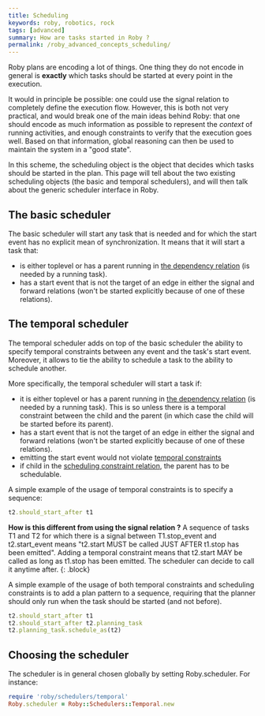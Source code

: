 ```yaml
---
title: Scheduling
keywords: roby, robotics, rock
tags: [advanced]
summary: How are tasks started in Roby ?
permalink: /roby_advanced_concepts_scheduling/
---
```


Roby plans are encoding a lot of things. One thing they do not encode in general
is __exactly__ which tasks should be started at every point in the execution.

It would in principle be possible: one could use the signal relation to
completely define the execution flow. However, this is both not very practical,
and would break one of the main ideas behind Roby: that one should encode as
much information as possible to represent the _context_ of running activities,
and enough constraints to verify that the execution goes well. Based on that
information, global reasoning can then be used to maintain the system in a "good
state".

In this scheme, the scheduling object is the object that decides which tasks
should be started in the plan. This page will tell about the two existing
scheduling objects (the basic and temporal schedulers), and will then talk about
the generic scheduler interface in Roby.

The basic scheduler
-------------------
The basic scheduler will start any task that is needed and for which the start
event has no explicit mean of synchronization. It means that it will start a
task that:
 
 * is either toplevel or has a parent running in [the dependency
   relation](../task_relations/dependency.html) (is needed by a running task).
 * has a start event that is not the target of an edge in either the signal and
   forward relations (won't be started explicitly because of one of these
   relations).

The temporal scheduler
-------------------
The temporal scheduler adds on top of the basic scheduler the ability to specify
temporal constraints between any event and the task's start event. Moreover, it
allows to tie the ability to schedule a task to the ability to schedule another.

More specifically, the temporal scheduler will start a task if:

 * it is either toplevel or has a parent running in [the dependency
   relation](../task_relations/dependency.html) (is needed by a running task).
   This is so unless there is a temporal constraint between the child and the
   parent (in which case the child will be started before its parent).
 * has a start event that is not the target of an edge in either the signal and
   forward relations (won't be started explicitly because of one of these
   relations).
 * emitting the start event would not violate [temporal
   constraints](../event_relations/temporal_constraints.html)
 * if child in the [scheduling constraint
   relation](../event_relations/scheduling_constraints.html), the parent has to
   be schedulable.

A simple example of the usage of temporal constraints is to specify a sequence:

~~~ ruby
t2.should_start_after t1
~~~

__How is this different from using the signal relation ?__ A sequence of tasks
T1 and T2 for which there is a signal between T1.stop_event and t2.start_event
means "t2.start MUST be called JUST AFTER t1.stop has been emitted". Adding a
temporal constraint means that t2.start MAY be called as long as t1.stop has
been emitted. The scheduler can decide to call it anytime after.
{: .block}

A simple example of the usage of both temporal constraints and scheduling
constraints is to add a plan pattern to a sequence, requiring that the planner
should only run when the task should be started (and not before).

~~~ ruby
t2.should_start_after t1
t2.should_start_after t2.planning_task
t2.planning_task.schedule_as(t2)
~~~

Choosing the scheduler
----------------------
The scheduler is in general chosen globally by setting Roby.scheduler. For
instance:

~~~ ruby
require 'roby/schedulers/temporal'
Roby.scheduler = Roby::Schedulers::Temporal.new
~~~

